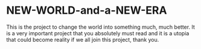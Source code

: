 # NEW-WORLD-and-a-NEW-ERA
This is the project to change the world into something much, much better. It is a very important project that you absolutely must read and it is a utopia that could become reality if we all join this project, thank you.
